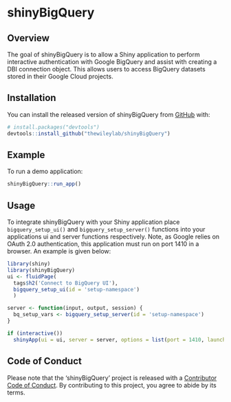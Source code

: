
<!-- README.md is generated from README.Rmd. Please edit that file -->

# shinyBigQuery

<!-- badges: start -->

<!-- badges: end -->

## Overview

The goal of shinyBigQuery is to allow a Shiny application to perform
interactive authentication with Google BigQuery and assist with creating
a DBI connection object. This allows users to access BigQuery datasets
stored in their Google Cloud projects.

## Installation

You can install the released version of shinyBigQuery from
[GitHub](https://github.com/thewileylab/shinyBigQuery) with:

``` r
# install.packages("devtools")
devtools::install_github("thewileylab/shinyBigQuery")
```

## Example

To run a demo application:

``` r
shinyBigQuery::run_app()
```

## Usage

To integrate shinyBigQuery with your Shiny application place
`bigquery_setup_ui()` and `bigquery_setup_server()` functions into your
applications ui and server functions respectively. Note, as Google
relies on OAuth 2.0 authentication, this application must run on port
1410 in a browser. An example is given below:

``` r
library(shiny)
library(shinyBigQuery)
ui <- fluidPage(
  tags$h2('Connect to BigQuery UI'),
  bigquery_setup_ui(id = 'setup-namespace')
  )

server <- function(input, output, session) {
  bq_setup_vars <- bigquery_setup_server(id = 'setup-namespace')
}

if (interactive())
  shinyApp(ui = ui, server = server, options = list(port = 1410, launch.browser = T))
```

## Code of Conduct

Please note that the ‘shinyBigQuery’ project is released with a
[Contributor Code of
Conduct](https://contributor-covenant.org/version/2/0/CODE_OF_CONDUCT.html).
By contributing to this project, you agree to abide by its terms.
